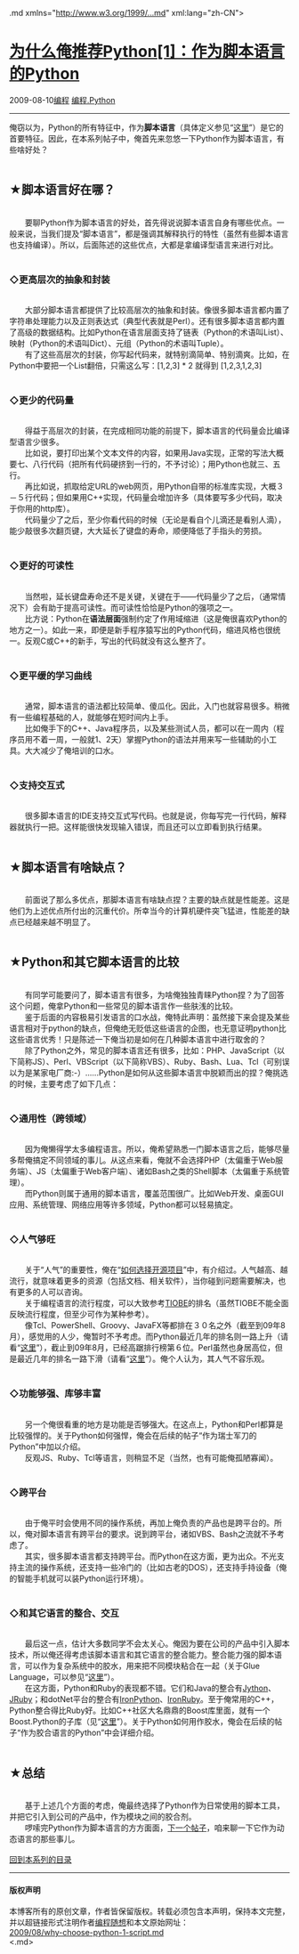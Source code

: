 <!DOCTYPE.md>
.md xmlns="http://www.w3.org/1999/...md" xml:lang="zh-CN">
<head>
<meta http-equiv="Content-Type" content="text.md; charset=utf-8" />
<meta name="generator" content="Python script by program.think@gmail.com" />
<meta name="provider" content="program-think.blogspot.com" />
<link type="text/css" rel="stylesheet" href="../../css/program-think.css" />
<title>为什么俺推荐Python[1]：作为脚本语言的Python - 编程随想的博客</title>
</head>
<body>
<div id="main" style="width:100%;">
<h1><a href="../../index.md" title="回到首页">为什么俺推荐Python[1]：作为脚本语言的Python</a></h1>
<div class="post-info"><span class="date-header">2009-08-10</span><a href="../../tags/E7BC96E7A88B.md" class="tag">编程</a> <a href="../../tags/E7BC96E7A88B.Python.md" class="tag">编程.Python</a> </div>
<hr>
<div class="post">
俺窃以为，Python的所有特征中，作为<b>脚本语言</b>（具体定义参见“<a href="http://en.wikipedia.org/wiki/Scripting_language" target="_blank" rel="nofollow">这里</a>”）是它的首要特征。因此，在本系列帖子中，俺首先来忽悠一下Python作为脚本语言，有些啥好处？<!--program-think--><br /><br /><h2>★脚本语言好在哪？</h2><br />　　要聊Python作为脚本语言的好处，首先得说说脚本语言自身有哪些优点。一般来说，当我们提及“脚本语言”，都是强调其解释执行的特性（虽然有些脚本语言也支持编译）。所以，后面陈述的这些优点，大都是拿编译型语言来进行对比。<br /><br /><h3>◇更高层次的抽象和封装</h3><br />　　大部分脚本语言都提供了比较高层次的抽象和封装。像很多脚本语言都内置了字符串处理能力以及正则表达式（典型代表就是Perl）。还有很多脚本语言都内置了高级的数据结构。比如Python在语言层面支持了链表（Python的术语叫List）、映射（Python的术语叫Dict）、元组（Python的术语叫Tuple）。<br />　　有了这些高层次的封装，你写起代码来，就特别滴简单、特别滴爽。比如，在Python中要把一个List翻倍，只需这么写：[1,2,3] * 2 就得到 [1,2,3,1,2,3]<br /><br /><h3>◇更少的代码量</h3><br />　　得益于高层次的封装，在完成相同功能的前提下，脚本语言的代码量会比编译型语言少很多。<br />　　比如说，要打印出某个文本文件的内容，如果用Java实现，正常的写法大概要七、八行代码（把所有代码硬挤到一行的，不予讨论）；用Python也就三、五行。<br />　　再比如说，抓取给定URL的web网页，用Python自带的标准库实现，大概３－５行代码；但如果用C++实现，代码量会增加许多（具体要写多少代码，取决于你用的http库）。<br />　　代码量少了之后，至少你看代码的时候（无论是看自个儿滴还是看别人滴），能少敲很多次翻页键，大大延长了键盘的寿命，顺便降低了手指头的劳损。<br /><br /><h3>◇更好的可读性</h3><br />　　当然啦，延长键盘寿命还不是关键，关键在于——代码量少了之后，（通常情况下）会有助于提高可读性。而可读性恰恰是Python的强项之一。<br />　　比方说：Python在<b>语法层面</b>强制约定了作用域缩进（这是俺很喜欢Python的地方之一）。如此一来，即便是新手程序猿写出的Python代码，缩进风格也很统一。反观C或C++的新手，写出的代码就没有这么整齐了。<br /><br /><h3>◇更平缓的学习曲线</h3><br />　　通常，脚本语言的语法都比较简单、傻瓜化。因此，入门也就容易很多。稍微有一些编程基础的人，就能够在短时间内上手。<br />　　比如俺手下的C++、Java程序员，以及某些测试人员，都可以在一周内（程序员用不着一周，一般就1、2天）掌握Python的语法并用来写一些辅助的小工具。大大减少了俺培训的口水。<br /><br /><h3>◇支持交互式</h3><br />　　很多脚本语言的IDE支持交互式写代码。也就是说，你每写完一行代码，解释器就执行一把。这样能很快发现输入错误，而且还可以立即看到执行结果。<br /><br /><h2>★脚本语言有啥缺点？</h2><br />　　前面说了那么多优点，那脚本语言有啥缺点捏？主要的缺点就是性能差。这是他们为上述优点所付出的沉重代价。所幸当今的计算机硬件突飞猛进，性能差的缺点已经越来越不明显了。<br /><br /><h2>★Python和其它脚本语言的比较</h2><br />　　有同学可能要问了，脚本语言有很多，为啥俺独独青睐Python捏？为了回答这个问题，俺拿Python和一些常见的脚本语言作一些肤浅的比较。<br />　　鉴于后面的内容极易引发语言的口水战，俺特此声明：虽然接下来会提及某些语言相对于python的缺点，但俺绝无贬低这些语言的企图，也无意证明python比这些语言优秀！只是陈述一下俺当初是如何在几种脚本语言中进行取舍的？<br />　　除了Python之外，常见的脚本语言还有很多，比如：PHP、JavaScript（以下简称JS）、Perl、VBScript（以下简称VBS）、Ruby、Bash、Lua、Tcl（可别误以为是某家电厂商:-）......Python是如何从这些脚本语言中脱颖而出的捏？俺挑选的时候，主要考虑了如下几点：<br /><br /><h3>◇通用性（跨领域）</h3><br />　　因为俺懒得学太多编程语言。所以，俺希望熟悉一门脚本语言之后，能够尽量多帮俺搞定不同领域的事儿。从这点来看，俺就不会选择PHP（太偏重于Web服务端）、JS（太偏重于Web客户端）、诸如Bash之类的Shell脚本（太偏重于系统管理）。<br />　　而Python则属于通用的脚本语言，覆盖范围很广。比如Web开发、桌面GUI应用、系统管理、网络应用等许多领域，Python都可以轻易搞定。<br /><br /><h3>◇人气够旺</h3><br />　　关于“人气”的重要性，俺在“<a href="../../2009/02/how-to-choose-opensource-project.md" target="_blank">如何选择开源项目</a>”中，有介绍过。人气越高、越流行，就意味着更多的资源（包括文档、相关软件），当你碰到问题需要解决，也有更多的人可以咨询。<br />　　关于编程语言的流行程度，可以大致参考<a href="http://www.tiobe.com/content/paperinfo/tpci/" target="_blank" rel="nofollow">TIOBE</a>的排名（虽然TIOBE不能全面反映流行程度，但至少可作为某种参考）。<br />　　像Tcl、PowerShell、Groovy、JavaFX等都排在３０名之外（截至到09年8月），感觉用的人少，俺暂时不予考虑。而Python最近几年的排名则一路上升（请看“<a href="http://www.tiobe.com/content/paperinfo/tpci/Python...md" target="_blank" rel="nofollow">这里</a>”），截止到09年8月，已经高踞排行榜第６位。Perl虽然也身居高位，但是最近几年的排名一路下滑（请看“<a href="http://www.tiobe.com/content/paperinfo/tpci/Perl...md" target="_blank" rel="nofollow">这里</a>”）。俺个人认为，其人气不容乐观。<br /><br /><h3>◇功能够强、库够丰富</h3><br />　　另一个俺很看重的地方是功能是否够强大。在这点上，Python和Perl都算是比较强悍的。关于Python如何强悍，俺会在后续的帖子“作为瑞士军刀的Python”中加以介绍。<br />　　反观JS、Ruby、Tcl等语言，则稍显不足（当然，也有可能俺孤陋寡闻）。<br /><br /><h3>◇跨平台</h3><br />　　由于俺平时会使用不同的操作系统，再加上俺负责的产品也是跨平台的。所以，俺对脚本语言有跨平台的要求。说到跨平台，诸如VBS、Bash之流就不予考虑了。<br />　　其实，很多脚本语言都支持跨平台。而Python在这方面，更为出众。不光支持主流的操作系统，还支持一些冷门的（比如古老的DOS），还支持手持设备（俺的智能手机就可以装Python运行环境）。<br /><br /><h3>◇和其它语言的整合、交互</h3><br />　　最后这一点，估计大多数同学不会太关心。俺因为要在公司的产品中引入脚本技术，所以俺还得考虑该脚本语言和其它语言的整合能力。整合能力强的脚本语言，可以作为复杂系统中的胶水，用来把不同模块粘合在一起（关于Glue Language，可以参见“<a href="http://en.wikipedia.org/wiki/Glue_language" target="_blank" rel="nofollow">这里</a>”）。<br />　　在这方面，Python和Ruby的表现都不错。它们和Java的整合有<a href="http://en.wikipedia.org/wiki/Jython" target="_blank" rel="nofollow">Jython</a>、<a href="http://en.wikipedia.org/wiki/JRuby" target="_blank" rel="nofollow">JRuby</a>；和dotNet平台的整合有<a href="http://en.wikipedia.org/wiki/IronPython" target="_blank" rel="nofollow">IronPython</a>、<a href="http://en.wikipedia.org/wiki/IronRuby" target="_blank" rel="nofollow">IronRuby</a>。至于俺常用的C++，Python整合得比Ruby好。比如C++社区大名鼎鼎的Boost库里面，就有一个Boost.Python的子库（见“<a href="http://www.boost.org/doc/libs/release/libs/python/doc" target="_blank" rel="nofollow">这里</a>”）。关于Python如何用作胶水，俺会在后续的帖子“作为胶合语言的Python”中会详细介绍。<br /><br /><h2>★总结</h2><br />　　基于上述几个方面的考虑，俺最终选择了Python作为日常使用的脚本工具，并把它引入到公司的产品中，作为模块之间的胶合剂。<br />　　啰嗦完Python作为脚本语言的方方面面，<a href="../../2009/08/why-choose-python-2-dynamic.md">下一个帖子</a>，咱来聊一下它作为动态语言的那些事儿。<br /><br /><a href="../../2009/08/why-choose-python-0-overview.md#index">回到本系列的目录</a><div class="blogger-post-footer">
</div>
<hr>
<div class="copyright">
<h4>版权声明</h4>
本博客所有的原创文章，作者皆保留版权。转载必须包含本声明，保持本文完整，并以超链接形式注明作者<a href="mailto:program.think@gmail.com">编程随想</a>和本文原始网址：<br>
<a href="2009/08/why-choose-python-1-script.md">2009/08/why-choose-python-1-script.md</a>
</div>
</div>
</body>
<.md>

